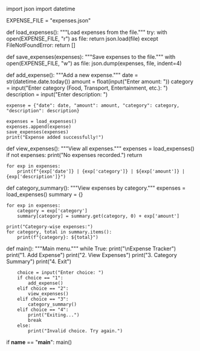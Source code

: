 import json
import datetime

EXPENSE_FILE = "expenses.json"

def load_expenses():
    """Load expenses from the file."""
    try:
        with open(EXPENSE_FILE, "r") as file:
            return json.load(file)
    except FileNotFoundError:
        return []

def save_expenses(expenses):
    """Save expenses to the file."""
    with open(EXPENSE_FILE, "w") as file:
        json.dump(expenses, file, indent=4)

def add_expense():
    """Add a new expense."""
    date = str(datetime.date.today())
    amount = float(input("Enter amount: "))
    category = input("Enter category (Food, Transport, Entertainment, etc.): ")
    description = input("Enter description: ")
    
    expense = {"date": date, "amount": amount, "category": category, "description": description}
    
    expenses = load_expenses()
    expenses.append(expense)
    save_expenses(expenses)
    print("Expense added successfully!")

def view_expenses():
    """View all expenses."""
    expenses = load_expenses()
    if not expenses:
        print("No expenses recorded.")
        return
    
    for exp in expenses:
        print(f"{exp['date']} | {exp['category']} | ${exp['amount']} | {exp['description']}")

def category_summary():
    """View expenses by category."""
    expenses = load_expenses()
    summary = {}
    
    for exp in expenses:
        category = exp['category']
        summary[category] = summary.get(category, 0) + exp['amount']
    
    print("Category-wise expenses:")
    for category, total in summary.items():
        print(f"{category}: ${total}")

def main():
    """Main menu."""
    while True:
        print("\nExpense Tracker")
        print("1. Add Expense")
        print("2. View Expenses")
        print("3. Category Summary")
        print("4. Exit")
        
        choice = input("Enter choice: ")
        if choice == "1":
            add_expense()
        elif choice == "2":
            view_expenses()
        elif choice == "3":
            category_summary()
        elif choice == "4":
            print("Exiting...")
            break
        else:
            print("Invalid choice. Try again.")
            
if __name__ == "__main__":
    main() 
